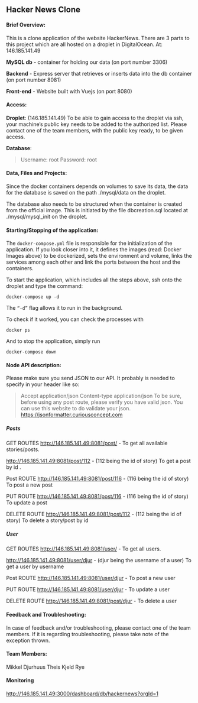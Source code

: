 **Hacker News Clone**
---------------------------

#### **Brief Overview:**
This is a clone application of the website HackerNews. There are 3 parts to this project which are all hosted on a droplet in DigitalOcean. At: 146.185.141.49

**MySQL db** - container for holding our data (on port number 3306)

**Backend** - Express server that retrieves or inserts data into the db container (on port number 8081)

**Front-end** - Website built with Vuejs (on port 8080)

#### **Access:**
**Droplet**: (146.185.141.49)
To be able to gain access to the droplet via ssh, your machine’s public key needs to be added to the authorized list. Please contact one of the team members, with the public key ready, to be given access.

**Database**:
> Username: root
> Password: root

#### **Data, Files and Projects**:
Since the docker containers depends on volumes to save its data, the data for the database is saved on the path ./mysql/data on the droplet.

The database also needs to be structured when the container is created from the official image. This is initiated by the file dbcreation.sql located at ./mysql/mysql_init on the droplet.

#### **Starting/Stopping of the application**:
The `docker-compose.yml` file is responsible for the initialization of the application. If you look closer into it, it defines the images (read: Docker Images above) to be dockerized, sets the environment and volume, links the services among each other and link the ports between the host and the containers.

To start the application, which includes all the steps above, ssh onto the droplet and type the command: 

 `docker-compose up -d`

  The `“-d”` flag allows it to run in the background.

To check if it worked, you can check the processes with 

 `docker ps`
 
And to stop the application, simply run 

 `docker-compose down`

#### **Node API description**:
Please make sure you send JSON to our API. It probably is needed to specify in your header like so:
> Accept   application/json 
> Content-type application/json
To be sure, before using any post route, please verify you have valid json. You can use this website to do validate your json. 
https://jsonformatter.curiousconcept.com
##### Posts

GET ROUTES
http://146.185.141.49:8081/post/ - To get all available stories/posts.

http://146.185.141.49:8081/post/112 - (112 being the id of story) To get a post by id .

Post ROUTE
http://146.185.141.49:8081/post/116 - (116 being the id of story) To post a new post

PUT ROUTE
http://146.185.141.49:8081/post/116 - (116 being the id of story) To update a post

DELETE ROUTE
http://146.185.141.49:8081/post/112 - (112 being the id of story) To delete a story/post by id

##### User

GET ROUTES
http://146.185.141.49:8081/user/ - To get all users.

http://146.185.141.49:8081/user/djur - (djur being the username of a user) To get a user by username

Post ROUTE
http://146.185.141.49:8081/user/djur - To post a new user

PUT ROUTE
http://146.185.141.49:8081/user/djur - To update a user

DELETE ROUTE
http://146.185.141.49:8081/post/djur - To delete a user


#### **Feedback and Troubleshooting**:
In case of feedback and/or troubleshooting, please contact one of the team members. If it is regarding troubleshooting, please take note of the exception thrown.

#### **Team Members**:
Mikkel Djurhuus
Theis Kjeld Rye

#### **Monitoring**
http://146.185.141.49:3000/dashboard/db/hackernews?orgId=1
